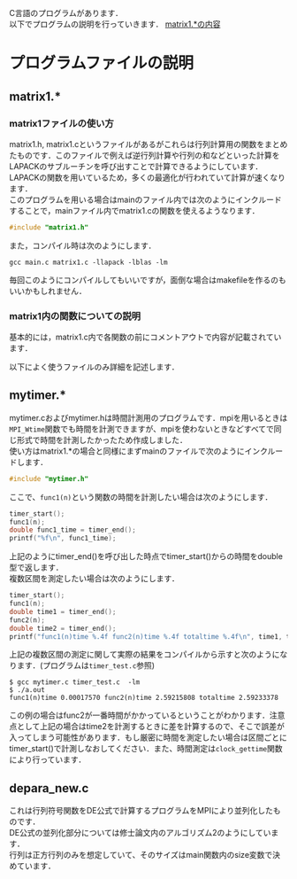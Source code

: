 C言語のプログラムがあります．  
以下でプログラムの説明を行っていきます．
[matrix1.*の内容](/matrix1_doc.md)
# プログラムファイルの説明
## matrix1.*
### matrix1ファイルの使い方
matrix1.h, matrix1.cというファイルがあるがこれらは行列計算用の関数をまとめたものです．このファイルで例えば逆行列計算や行列の和などといった計算をLAPACKのサブルーチンを呼び出すことで計算できるようにしています．LAPACKの関数を用いているため，多くの最適化が行われていて計算が速くなります．  
このプログラムを用いる場合はmainのファイル内では次のようにインクルードすることで，mainファイル内でmatrix1.cの関数を使えるようなります．  
```c
#include "matrix1.h"
```
また，コンパイル時は次のようにします．
```
gcc main.c matrix1.c -llapack -lblas -lm 
```
毎回このようにコンパイルしてもいいですが，面倒な場合はmakefileを作るのもいいかもしれません．

### matrix1内の関数についての説明
基本的には，matrix1.c内で各関数の前にコメントアウトで内容が記載されています．

以下によく使うファイルのみ詳細を記述します．

## mytimer.*
mytimer.cおよびmytimer.hは時間計測用のプログラムです．mpiを用いるときは``MPI_Wtime``関数でも時間を計測できますが、mpiを使わないときなどすべてで同じ形式で時間を計測したかったため作成しました．  
使い方はmatrix1.*の場合と同様にまずmainのファイルで次のようにインクルードします．
```c
#include "mytimer.h"
```
ここで、``func1(n)``という関数の時間を計測したい場合は次のようにします．
```c
timer_start();
func1(n);
double func1_time = timer_end();
printf("%f\n", func1_time);
```
上記のようにtimer_end()を呼び出した時点でtimer_start()からの時間をdouble型で返します．  
複数区間を測定したい場合は次のようにします．
```c
timer_start();
func1(n);
double time1 = timer_end();
func2(n);
double time2 = timer_end();
printf("func1(n)time %.4f func2(n)time %.4f totaltime %.4f\n", time1, time2-time1, time2);
```
上記の複数区間の測定に関して実際の結果をコンパイルから示すと次のようになります．(プログラムは``timer_test.c``参照)
```
$ gcc mytimer.c timer_test.c  -lm 
$ ./a.out
func1(n)time 0.00017570 func2(n)time 2.59215808 totaltime 2.59233378
```
この例の場合はfunc2が一番時間がかかっているということがわかります．注意点として上記の場合はtime2を計測するときに差を計算するので、そこで誤差が入ってしまう可能性があります．もし厳密に時間を測定したい場合は区間ごとにtimer_start()で計測しなおしてください．また、時間測定は``clock_gettime``関数により行っています． 

## depara_new.c
これは行列符号関数をDE公式で計算するプログラムをMPIにより並列化したものです．  
DE公式の並列化部分については修士論文内のアルゴリズム2のようにしています．  
行列は正方行列のみを想定していて、そのサイズはmain関数内のsize変数で決めています．

